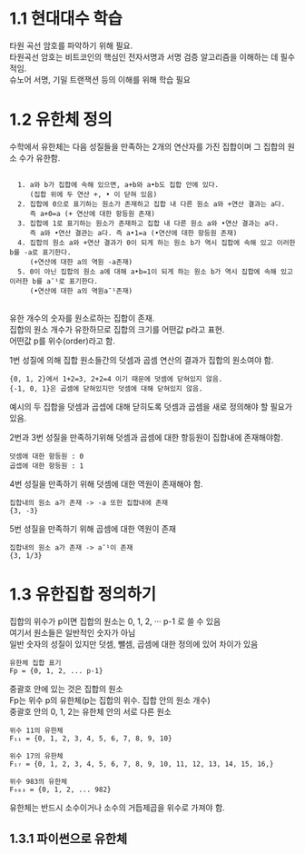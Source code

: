 # 1.1 현대대수 학습

  타원 곡선 암호를 파악하기 위해 필요.   
  타원곡선 암호는 비트코인의 핵심인 전자서명과 서명 검증 알고리즘을 이해하는 데 필수적임.   
  슈노어 서명, 기밀 트랜잭션 등의 이해를 위해 학습 필요   

# 1.2 유한체 정의
수학에서 유한체는 다음 성질들을 만족하는 2개의 연산자를 가진 집합이며 그 집합의 원소 수가 유한함.
<pre>
<code>
  1. a와 b가 집합에 속해 있으면, a+b와 a•b도 집합 안에 있다.   
     (집합 위에 두 연산 +, • 이 닫혀 있음)
  2. 집합에 0으로 표기하는 원소가 존재하고 집합 내 다른 원소 a와 +연산 결과는 a다.   
     즉 a+0=a (+ 연산에 대한 항등원 존재)
  3. 집합에 1로 표기하는 원소가 존재하고 집합 내 다른 원소 a와 •연산 결과는 a다.
     즉 a와 •연산 결관는 a다. 즉 a•1=a (•연산에 대한 항등원 존재)
  4. 집합의 원소 a와 +연산 결과가 0이 되게 하는 원소 b가 역시 집합에 속해 있고 이러한 b를 -a로 표기한다.
     (+연산에 대한 a의 역원 -a존재)
  5. 0이 아닌 집합의 원소 a에 대해 a•b=1이 되게 하는 원소 b가 역시 집합에 속해 있고 이러한 b를 a¯¹로 표기한다.
     (•연산에 대한 a의 역원a¯¹존재)
</code>
</pre>
유한 개수의 숫자를 원소로하는 집합이 존재.   
집합의 원소 개수가 유한하므로 집합의 크기를 어떤값 p라고 표현.  
어떤값 p를 위수(order)라고 함.
    
1번 성질에 의해 집합 원소들간의 덧셈과 곱셈 연산의 결과가 집합의 원소여야 함.
```
{0, 1, 2}에서 1+2=3, 2+2=4 이기 때문에 덧셈에 닫혀있지 않음.
{-1, 0, 1}은 곱셈에 닫혀있지만 덧셈에 대해 닫혀있지 않음.
```
예시의 두 집합을 덧셈과 곱셉에 대해 닫히도록 덧셈과 곱셈을 새로 정의해야 할 필요가 있음.
   
2번과 3번 성질을 만족하기위해 덧셈과 곱셈에 대한 항등원이 집합내에 존재해야함.   
```
덧셈에 대한 항등원 : 0
곱셉에 대한 항등원 : 1
```
   
4번 성질을 만족하기 위해 덧셈에 대한 역원이 존재해야 함.
```
집합내의 원소 a가 존재 -> -a 또한 집합내에 존재
{3, -3}
```
   
5번 성질을 만족하기 위해 곱셈에 대한 역원이 존재
```
집합내의 원소 a가 존재 -> a¯¹이 존재
{3, 1/3}
```

# 1.3 유한집합 정의하기
집합의 위수가 p이면 집합의 원소는 0, 1, 2, ··· p-1 로 쓸 수 있음   
여기서 원소들은 일반적인 숫자가 아님   
일반 숫자의 성질이 있지만 덧셈, 뺄셈, 곱셈에 대한 정의에 있어 차이가 있음
```
유한체 집합 표기
Fp = {0, 1, 2, ... p-1}
```
중괄호 안에 있는 것은 집합의 원소   
Fp는 위수 p의 유한체(p는 집합의 위수. 집합 안의 원소 개수)   
중괄호 안의 0, 1, 2는 유한체 안의 서로 다른 원소   
```
위수 11의 유한체
F₁₁ = {0, 1, 2, 3, 4, 5, 6, 7, 8, 9, 10}

위수 17의 유한체
F₁₇ = {0, 1, 2, 3, 4, 5, 6, 7, 8, 9, 10, 11, 12, 13, 14, 15, 16,}

위수 983의 유한체
F₉₈₃ = {0, 1, 2, ... 982}
```
유한체는 반드시 소수이거나 소수의 거듭제곱을 위수로 가져야 함.

## 1.3.1 파이썬으로 유한체 
